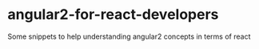# angular2-for-react-developers
Some snippets to help understanding angular2 concepts in terms of react
